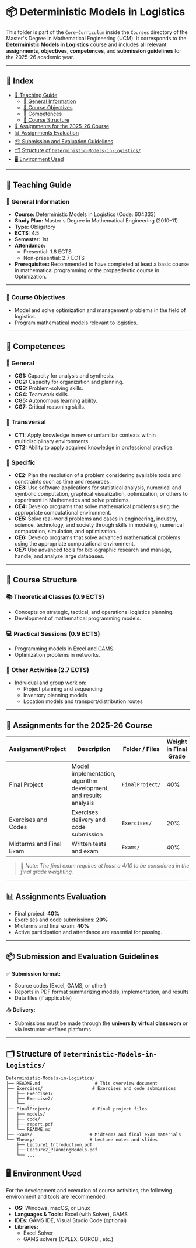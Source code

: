
# 📦 Deterministic Models in Logistics 

This folder is part of the `Core-Curriculum` inside the `Courses` directory of the Master's Degree in Mathematical Engineering (UCM). It corresponds to the **Deterministic Models in Logistics** course and includes all relevant **assignments**, **objectives**, **competences**, and **submission guidelines** for the 2025-26 academic year.

---

## 📑 Index

- [📘 Teaching Guide](#-teaching-guide)  
  - [📌 General Information](#-general-information)  
  - [🎯 Course Objectives](#-course-objectives)  
  - [🧠 Competences](#-competences)  
  - [🔄 Course Structure](#-course-structure)  
- [🧪 Assignments for the 2025-26 Course](#-assignments-for-the-2025-26-course)  
- [📊 Assignments Evaluation](#-assignments-evaluation)  
- [📦 Submission and Evaluation Guidelines](#-submission-and-evaluation-guidelines)  
- [🗂️ Structure of `Deterministic-Models-in-Logistics/`](#structure-deterministic-models-in-logistics)  
- [🖥️ Environment Used](#-environment-used)

---

## 📘 Teaching Guide

### 📌 General Information

- **Course:** Deterministic Models in Logistics (Code: 604333)  
- **Study Plan:** Master's Degree in Mathematical Engineering (2010–11)  
- **Type:** Obligatory  
- **ECTS:** 4.5  
- **Semester:** 1st  
- **Attendance:**  
  - Presential: 1.8 ECTS  
  - Non-presential: 2.7 ECTS  
- **Prerequisites:** Recommended to have completed at least a basic course in mathematical programming or the propaedeutic course in Optimization.

---

### 🎯 Course Objectives

- Model and solve optimization and management problems in the field of logistics.  
- Program mathematical models relevant to logistics.

---

## 🧠 Competences

### 🔹 General

- **CG1:** Capacity for analysis and synthesis.  
- **CG2:** Capacity for organization and planning.  
- **CG3:** Problem-solving skills.  
- **CG4:** Teamwork skills.  
- **CG5:** Autonomous learning ability.  
- **CG7:** Critical reasoning skills.  

### 🔹 Transversal

- **CT1:** Apply knowledge in new or unfamiliar contexts within multidisciplinary environments.  
- **CT2:** Ability to apply acquired knowledge in professional practice.  

### 🔹 Specific

- **CE2:** Plan the resolution of a problem considering available tools and constraints such as time and resources.  
- **CE3:** Use software applications for statistical analysis, numerical and symbolic computation, graphical visualization, optimization, or others to experiment in Mathematics and solve problems.  
- **CE4:** Develop programs that solve mathematical problems using the appropriate computational environment.  
- **CE5:** Solve real-world problems and cases in engineering, industry, science, technology, and society through skills in modeling, numerical computation, simulation, and optimization.  
- **CE6:** Develop programs that solve advanced mathematical problems using the appropriate computational environment.  
- **CE7:** Use advanced tools for bibliographic research and manage, handle, and analyze large databases.  

---

## 🔄 Course Structure

### 📚 Theoretical Classes (0.9 ECTS)

- Concepts on strategic, tactical, and operational logistics planning.  
- Development of mathematical programming models.

### 💻 Practical Sessions (0.9 ECTS)

- Programming models in Excel and GAMS.  
- Optimization problems in networks.

### 🧪 Other Activities (2.7 ECTS)

- Individual and group work on:  
  - Project planning and sequencing  
  - Inventory planning models  
  - Location models and transport/distribution routes

---

## 🧪 Assignments for the 2025-26 Course

| Assignment/Project        | Description                                                      | Folder / Files               | Weight in Final Grade |
|--------------------------|------------------------------------------------------------------|-----------------------------|-----------------------|
| Final Project            | Model implementation, algorithm development, and results analysis | `FinalProject/`             | 40%                   |
| Exercises and Codes      | Exercises delivery and code submission                           | `Exercises/`                | 20%                   |
| Midterms and Final Exam  | Written tests and exam                 | `Exams/`                    | 40%                   |

> 📌 *Note: The final exam requires at least a 4/10 to be considered in the final grade weighting.*

---

## 📊 Assignments Evaluation

- Final project: **40%**  
- Exercises and code submissions: **20%**  
- Midterms and final exam: **40%**  
- Active participation and attendance are essential for passing.

---

## 📦 Submission and Evaluation Guidelines

✅ **Submission format:**

- Source codes (Excel, GAMS, or other)  
- Reports in PDF format summarizing models, implementation, and results  
- Data files (if applicable)

📤 **Delivery:**

- Submissions must be made through the **university virtual classroom** or via instructor-defined platforms.

---

## 🗂️ Structure of `Deterministic-Models-in-Logistics/`

```plaintext
Deterministic-Models-in-Logistics/
├── README.md                     # This overview document
├── Exercises/                   # Exercises and code submissions
│   ├── Exercise1/
│   ├── Exercise2/
│   └── ...
├── FinalProject/                # Final project files
│   ├── models/
│   ├── code/
│   ├── report.pdf
│   └── README.md
├── Exams/                      # Midterms and final exam materials
└── Theory/                     # Lecture notes and slides
    ├── Lecture1_Introduction.pdf
    ├── Lecture2_PlanningModels.pdf
    └── ...
```

## 🖥️ Environment Used

For the development and execution of course activities, the following environment and tools are recommended:

- **OS:** Windows, macOS, or Linux  
- **Languages & Tools:** Excel (with Solver), GAMS  
- **IDEs:** GAMS IDE, Visual Studio Code (optional)  
- **Libraries:**  
  - Excel Solver  
  - GAMS solvers (CPLEX, GUROBI, etc.)

